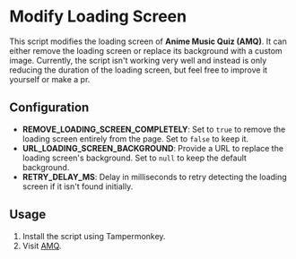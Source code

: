 # Modify Loading Screen

This script modifies the loading screen of **Anime Music Quiz (AMQ)**. It can either remove the loading screen or replace its background with a custom image. 
Currently, the script isn't working very well and instead is only reducing the duration of the loading screen, but feel free to improve it yourself or make a pr.

## Configuration
- **REMOVE_LOADING_SCREEN_COMPLETELY**: Set to `true` to remove the loading screen entirely from the page. Set to `false` to keep it.
- **URL_LOADING_SCREEN_BACKGROUND**: Provide a URL to replace the loading screen's background. Set to `null` to keep the default background.
- **RETRY_DELAY_MS**: Delay in milliseconds to retry detecting the loading screen if it isn't found initially.

## Usage
1. Install the script using Tampermonkey.
2. Visit [AMQ](https://animemusicquiz.com/).
